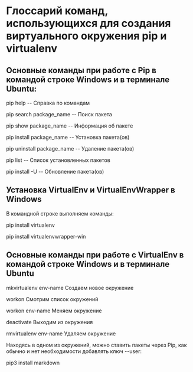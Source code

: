 # Глоссарий команд, использующихся для создания виртуального окружения pip и virtualenv

## Основные команды при работе с Pip в командой строке Windows и в терминале Ubuntu:

pip help	-- Справка по командам

pip search package_name	 -- Поиск пакета

pip show package_name	 -- Информация об пакете

pip install package_name	 -- Установка пакета(ов)

pip uninstall package_name	 -- Удаление пакета(ов)

pip list	 -- Список установленных пакетов

pip install -U	 -- Обновление пакета(ов)


## Установка VirtualEnv и VirtualEnvWrapper в Windows

В командной строке выполняем команды:

pip install virtualenv

pip install virtualenvwrapper-win


## Основные команды при работе с VirtualEnv в командой строке Windows и в терминале Ubuntu

mkvirtualenv env-name	Создаем новое окружение

workon	Смотрим список окружений

workon env-name	Меняем окружение

deactivate	Выходим из окружения

rmvirtualenv env-name	Удаляем окружение

Находясь в одном из окружений, можно ставить пакеты через Pip, как обычно и нет необходимости добавлять ключ --user:


pip3 install markdown
